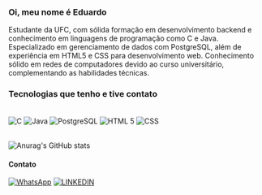 <h3> Oi, meu nome é Eduardo </h3>

Estudante da UFC, com sólida formação em desenvolvimento backend e conhecimento em linguagens de programação como C e Java.
Especializado em gerenciamento de dados com PostgreSQL, além de experiência em HTML5 e CSS para desenvolvimento web.
Conhecimento sólido em redes de computadores devido ao curso universitário, complementando as habilidades técnicas. 

<h3>Tecnologias que tenho e tive contato</h3>
<div style="display inline_block"><br/>
  <img align="center" alt="C" src="https://img.shields.io/badge/C-00599C?style=for-the-badge&logo=c&logoColor=white"/>
  <img align="center" alt="Java" src="https://img.shields.io/badge/Java-ED8B00?style=for-the-badge&logo=openjdk&logoColor=white"/>
  <img align="center" alt="PostgreSQL" src="https://img.shields.io/badge/PostgreSQL-316192?style=for-the-badge&logo=postgresql&logoColor=white"/>
  <img align="center" alt="HTML 5" src="https://img.shields.io/badge/HTML5-E34F26?style=for-the-badge&logo=html5&logoColor=white"/>
   <img align="center" alt="CSS" src="https://img.shields.io/badge/CSS3-1572B6?style=for-the-badge&logo=css3&logoColor=white"/>
  
</div>
<br/>

![Anurag's GitHub stats](https://github-readme-stats.vercel.app/api?username=coalatz&show_icons=true&theme=transparent)<br/>

<h4>Contato</h4>

[![WhatsApp](https://img.shields.io/badge/WhatsApp-25D366?style=for-the-badge&logo=whatsapp&logoColor=white)](https://api.whatsapp.com/send?phone=5588997090330)
[![LINKEDIN](https://img.shields.io/badge/LinkedIn-0077B5?style=for-the-badge&logo=linkedin&logoColor=white)](https://br.linkedin.com/in/carlos-eduardo-alves-almeida-159212272)
